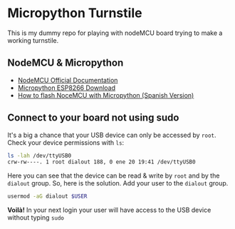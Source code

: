 # Micropython Turnstile

This is my dummy repo for playing with nodeMCU board trying to make a working
turnstile.

## NodeMCU & Micropython

- [NodeMCU Official Documentation](https://nodemcu.readthedocs.io/en/master/)
- [Micropython ESP8266 Download](http://micropython.org/download#esp8266)
- [How to flash NoceMCU with Micropython (Spanish Version)](http://leo.bitson.com.ar/blog/micropython-en-la-nodemcu/)

## Connect to your board not using sudo

It's a big a chance that your USB device can only be accessed by `root`. Check
your device permissions with `ls`:

```bash
ls -lah /dev/ttyUSB0
crw-rw----. 1 root dialout 188, 0 ene 20 19:41 /dev/ttyUSB0
```
Here you can see that the device can be read & write by `root` and by the
`dialout` group. So, here is the solution. Add your user to the `dialout`
group.

```bash
usermod -aG dialout $USER
```
__Voilà!__ In your next login your user will have access to the USB device
without typing `sudo`



